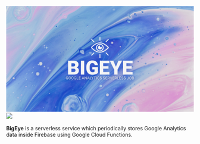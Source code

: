 <img src="/docs/bigeye.png" />

<br />
<img src="https://opencollective.com/jsmondaydev/tiers/sponsor/badge.svg?label=sponsor&color=brightgreen" />
<br />

**BigEye** is a serverless service which periodically stores Google Analytics data inside Firebase using Google Cloud Functions.
